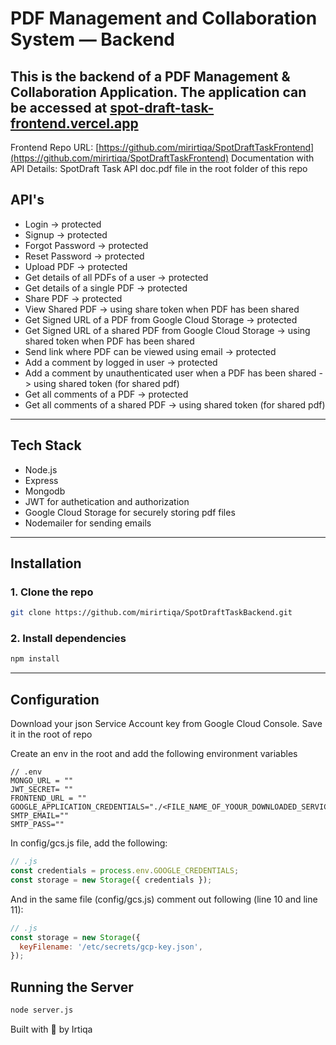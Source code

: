 # PDF Management and Collaboration System — Backend

This is the backend of a PDF Management & Collaboration Application. The application can be accessed at [spot-draft-task-frontend.vercel.app](spot-draft-task-frontend.vercel.app)
---
Frontend Repo URL: [https://github.com/mirirtiqa/SpotDraftTaskFrontend](https://github.com/mirirtiqa/SpotDraftTaskFrontend)
Documentation with API Details: SpotDraft Task API doc.pdf file in the root folder of this repo

## API's

- Login                                                                                           -> protected                                                                    
- Signup                                                                                          -> protected  
- Forgot Password                                                                                 -> protected  
- Reset Password                                                                                  -> protected
- Upload PDF                                                                                      -> protected  
- Get details of all PDFs of a user                                                               -> protected  
- Get details of a single PDF                                                                     -> protected  
- Share PDF                                                                                       -> protected  
- View Shared PDF                                                                                 -> using share token when PDF has been shared
- Get Signed URL of a PDF from Google Cloud Storage                                               -> protected  
- Get Signed URL of a shared PDF from Google Cloud Storage                                        -> using shared token when PDF has been shared  
- Send link where PDF can be viewed using email                                                   -> protected  
- Add a comment by logged in user                                                                 -> protected  
- Add a comment by unauthenticated user when a PDF has been shared                                -> using shared token (for shared pdf)                    
- Get all comments of a PDF                                                                       -> protected  
- Get all comments of a shared PDF                                                                -> using shared token (for shared pdf)

---

## Tech Stack

- Node.js
- Express
- Mongodb
- JWT for authetication and authorization
- Google Cloud Storage for securely storing pdf files
- Nodemailer for sending emails

---

## Installation

### 1. Clone the repo

```bash
git clone https://github.com/mirirtiqa/SpotDraftTaskBackend.git
```

### 2. Install dependencies

```bash
npm install
```

---

## Configuration
Download your json Service Account key from Google Cloud Console. Save it in the root of repo

Create an env in the root and add the following environment variables

```env
// .env 
MONGO_URL = ""
JWT_SECRET= ""
FRONTEND_URL = ""
GOOGLE_APPLICATION_CREDENTIALS="./<FILE_NAME_OF_YOOUR_DOWNLOADED_SERVICE_ACCOUNT_KEY>" 
SMTP_EMAIL=""
SMTP_PASS=""
```
In config/gcs.js file, add the following:
```js
// .js
const credentials = process.env.GOOGLE_CREDENTIALS;
const storage = new Storage({ credentials });
```
And in the same file (config/gcs.js) comment out following (line 10 and line 11):
```js
// .js
const storage = new Storage({
  keyFilename: '/etc/secrets/gcp-key.json',
});
```

## Running the Server

```bash
node server.js
```



Built with 💙 by Irtiqa
